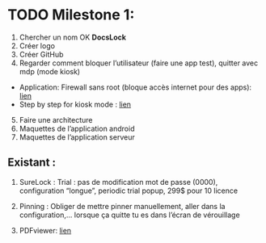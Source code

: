 # TODO Milestone 1:
1. Chercher un nom OK **DocsLock**
2. Créer logo
3. Créer GitHub 
4. Regarder comment bloquer l’utilisateur (faire une app test), quitter avec mdp (mode kiosk)
 - Application: Firewall sans root (bloque accès internet pour des apps): [lien](http://www.tablette-tactile.net/trucs-astuces/bloquer-acces-internet-applications-android-173405/)
 - Step by step for kiosk mode : [lien](http://www.andreas-schrade.de/2015/02/16/android-tutorial-how-to-create-a-kiosk-mode-in-android/)
5. Faire une architecture
6. Maquettes de l’application android
7. Maquettes de l’application serveur

## Existant : 

1. SureLock : 
Trial : pas de modification mot de passe (0000), configuration “longue”, periodic trial popup, 299$ pour 10 licence

2. Pinning :
Obliger de mettre pinner manuellement, aller dans la configuration,... lorsque ça quitte tu es dans l’écran de vérouillage

3. PDFviewer:
[lien](https://github.com/voghDev/PdfViewPager)
